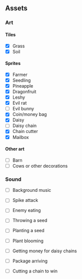 ## Assets

### Art

#### Tiles

- [x] Grass
- [x] Soil

#### Sprites

- [x] Farmer
- [x] Seedling
- [x] Pineapple
- [x] Dragonfruit
- [x] Leshy
- [x] Evil rat
- [ ] Evil bunny
- [x] Coin/money bag
- [x] Daisy
- [ ] Daisy chain
- [x] Chain cutter
- [x] Mailbox

#### Other art

- [ ] Barn
- [ ] Cows or other decorations

### Sound

- [ ] Background music
- [ ] Spike attack
- [ ] Enemy eating
- [ ] Throwing a seed
- [ ] Planting a seed
- [ ] Plant blooming
- [ ] Getting money for daisy chains
- [ ] Package arriving
- [ ] Cutting a chain to win

